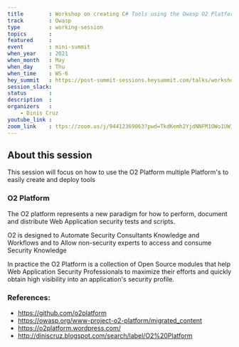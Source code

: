 ```yaml
---
title        : Workshop on creating C# Tools using the Owasp O2 Platform
track        : Owasp
type         : working-session
topics       :
featured     :
event        : mini-summit
when_year    : 2021
when_month   : May
when_day     : Thu
when_time    : WS-6
hey_summit   : https://post-summit-sessions.heysummit.com/talks/workshop-on-creating-c-tools-using-owasp-02-platform/
session_slack:
status       : 
description  :
organizers   :
    - Dinis Cruz
youtube_link :
zoom_link    : ttps://zoom.us/j/94412369063?pwd=TkdKemh2YjdNNFM1OWo1UW1UOHFpUT09
---
```


## About this session

This session will focus on how to use the O2 Platform multiple Platform's to easily create and deploy tools

### O2 Platform

The O2 platform represents a new paradigm for how to perform, document and distribute Web Application security tests and scripts.

O2 is designed to Automate Security Consultants Knowledge and Workflows and to Allow non-security experts to access and consume Security Knowledge

In practice the O2 Platform is a collection of Open Source modules that help Web Application Security Professionals to maximize their efforts and quickly obtain high visibility into an application's security profile.

### References:
- https://github.com/o2platform
- https://owasp.org/www-project-o2-platform/migrated_content
- https://o2platform.wordpress.com/
- http://diniscruz.blogspot.com/search/label/O2%20Platform
